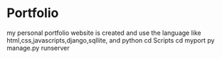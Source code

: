 # Portfolio
my personal portfolio website is created and use the language like html,css,javascripts,django,sqllite, and python
cd Scripts
cd myport
py manage.py runserver
